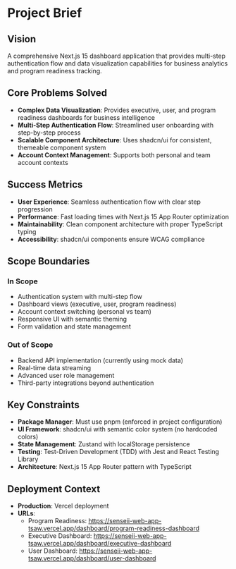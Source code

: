 # Project Brief

## Vision
A comprehensive Next.js 15 dashboard application that provides multi-step authentication flow and data visualization capabilities for business analytics and program readiness tracking.

## Core Problems Solved
- **Complex Data Visualization**: Provides executive, user, and program readiness dashboards for business intelligence
- **Multi-Step Authentication Flow**: Streamlined user onboarding with step-by-step process
- **Scalable Component Architecture**: Uses shadcn/ui for consistent, themeable component system
- **Account Context Management**: Supports both personal and team account contexts

## Success Metrics
- **User Experience**: Seamless authentication flow with clear step progression
- **Performance**: Fast loading times with Next.js 15 App Router optimization
- **Maintainability**: Clean component architecture with proper TypeScript typing
- **Accessibility**: shadcn/ui components ensure WCAG compliance

## Scope Boundaries
### In Scope
- Authentication system with multi-step flow
- Dashboard views (executive, user, program readiness)
- Account context switching (personal vs team)
- Responsive UI with semantic theming
- Form validation and state management

### Out of Scope
- Backend API implementation (currently using mock data)
- Real-time data streaming
- Advanced user role management
- Third-party integrations beyond authentication

## Key Constraints
- **Package Manager**: Must use pnpm (enforced in project configuration)
- **UI Framework**: shadcn/ui with semantic color system (no hardcoded colors)
- **State Management**: Zustand with localStorage persistence
- **Testing**: Test-Driven Development (TDD) with Jest and React Testing Library
- **Architecture**: Next.js 15 App Router pattern with TypeScript

## Deployment Context
- **Production**: Vercel deployment
- **URLs**: 
  - Program Readiness: https://senseii-web-app-tsaw.vercel.app/dashboard/program-readiness-dashboard
  - Executive Dashboard: https://senseii-web-app-tsaw.vercel.app/dashboard/executive-dashboard
  - User Dashboard: https://senseii-web-app-tsaw.vercel.app/dashboard/user-dashboard
